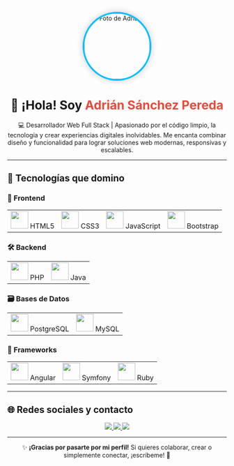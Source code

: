 <p align="center"> 
  <img src="url-de-tu-foto-de-perfil" width="150" alt="Foto de Adrián" style="border-radius: 50%; border: 4px solid #00BFFF; box-shadow: 0 0 15px rgba(0,0,0,0.2);" />
</p>

<h1 align="center">👋 ¡Hola! Soy <span style="color:#e74c3c;">Adrián Sánchez Pereda</span></h1>

<p align="center">
  💻 Desarrollador Web Full Stack | Apasionado por el código limpio, la tecnología y crear experiencias digitales inolvidables.  
  Me encanta combinar diseño y funcionalidad para lograr soluciones web modernas, responsivas y escalables.
</p>

---

## 🚀 Tecnologías que domino

### 🎨 Frontend

<table>
  <tr>
    <td><img src="https://cdn.jsdelivr.net/gh/devicons/devicon/icons/html5/html5-original.svg" width="40"/> HTML5</td>
    <td><img src="https://cdn.jsdelivr.net/gh/devicons/devicon/icons/css3/css3-original.svg" width="40"/> CSS3</td>
    <td><img src="https://cdn.jsdelivr.net/gh/devicons/devicon/icons/javascript/javascript-original.svg" width="40"/> JavaScript</td>
    <td><img src="https://cdn.jsdelivr.net/gh/devicons/devicon/icons/bootstrap/bootstrap-original.svg" width="40"/> Bootstrap</td>
  </tr>
</table>

### 🛠️ Backend

<table>
  <tr>
    <td><img src="https://cdn.jsdelivr.net/gh/devicons/devicon/icons/php/php-original.svg" width="40"/> PHP</td>
    <td><img src="https://cdn.jsdelivr.net/gh/devicons/devicon/icons/java/java-original.svg" width="40"/> Java</td>
  </tr>
</table>

### 🗃️ Bases de Datos

<table>
  <tr>
    <td><img src="https://cdn.jsdelivr.net/gh/devicons/devicon/icons/postgresql/postgresql-original.svg" width="40"/> PostgreSQL</td>
    <td><img src="https://cdn.jsdelivr.net/gh/devicons/devicon/icons/mysql/mysql-original.svg" width="40"/> MySQL</td>
  </tr>
</table>

### 🧩 Frameworks

<table>
  <tr>
    <td><img src="https://cdn.jsdelivr.net/gh/devicons/devicon/icons/angularjs/angularjs-original.svg" width="40"/> Angular</td>
    <td><img src="https://cdn.jsdelivr.net/gh/devicons/devicon/icons/symfony/symfony-original.svg" width="40"/> Symfony</td>
    <td><img src="https://cdn.jsdelivr.net/gh/devicons/devicon/icons/ruby/ruby-original.svg" width="40"/> Ruby</td>
  </tr>
</table>

---

## 🌐 Redes sociales y contacto

<p align="center">
  <a href="https://www.linkedin.com/in/adrian-sanchez-pereda">
    <img src="https://img.shields.io/badge/LinkedIn-blue?style=for-the-badge&logo=linkedin&logoColor=white" />
  </a>
  <a href="mailto:adrianpereda@email.com">
    <img src="https://img.shields.io/badge/Gmail-D14836?style=for-the-badge&logo=gmail&logoColor=white" />
  </a>
  <a href="https://github.com/adrianpereda">
    <img src="https://img.shields.io/badge/GitHub-181717?style=for-the-badge&logo=github&logoColor=white" />
  </a>
</p>

---

<p align="center">
  ✨ <strong>¡Gracias por pasarte por mi perfil!</strong> Si quieres colaborar, crear o simplemente conectar, ¡escríbeme! 🚀
</p>

